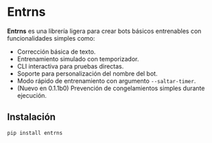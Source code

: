 # Entrns

**Entrns** es una librería ligera para crear bots básicos entrenables con funcionalidades simples como:

- Corrección básica de texto.
- Entrenamiento simulado con temporizador.
- CLI interactiva para pruebas directas.
- Soporte para personalización del nombre del bot.
- Modo rápido de entrenamiento con argumento `--saltar-timer`.
- (Nuevo en 0.1.1b0) Prevención de congelamientos simples durante ejecución.

## Instalación

```bash
pip install entrns
